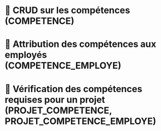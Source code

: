 # 📌 CRUD sur les compétences (COMPETENCE)
# 📌 Attribution des compétences aux employés (COMPETENCE_EMPLOYE)
# 📌 Vérification des compétences requises pour un projet (PROJET_COMPETENCE, PROJET_COMPETENCE_EMPLOYE)

